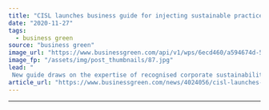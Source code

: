 ```yaml
---
title: "CISL launches business guide for injecting sustainable practices into everyday operations"
date: "2020-11-27"
tags: 
  - business green
source: "business green"
image_url: "https://www.businessgreen.com/api/v1/wps/6ecd460/a594674d-5794-41bb-87e6-daa75fbf344c/2/2020-unilever-building-185x114.jpg"
image_fp: "/assets/img/post_thumbnails/87.jpg"
lead: "
 New guide draws on the expertise of recognised corporate sustainability leaders such as Ikea and Unilever to set out 10 principles for effectively embedding environmental action within an organisation  ..."
article_url: "https://www.businessgreen.com/news/4024056/cisl-launches-business-guide-injecting-sustainable-practices-everyday-operations"
---
```


---
